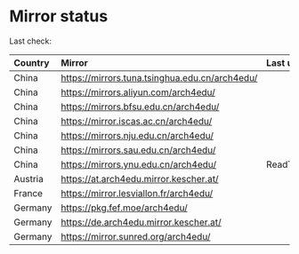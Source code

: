 <script src="./time.js"></script>
# Mirror status
Last check: <script type="text/javascript">localize(1693109941.7269666);</script>

|Country|Mirror|Last update|
|:------|:-----|:----------|
|China|https://mirrors.tuna.tsinghua.edu.cn/arch4edu/|<script type="text/javascript">localize(1693074500);</script>|
|China|https://mirrors.aliyun.com/arch4edu/|<script type="text/javascript">localize(1693031437);</script>|
|China|https://mirrors.bfsu.edu.cn/arch4edu/|<script type="text/javascript">localize(1693074500);</script>|
|China|https://mirror.iscas.ac.cn/arch4edu/|<script type="text/javascript">localize(1693074500);</script>|
|China|https://mirrors.nju.edu.cn/arch4edu/|<script type="text/javascript">localize(1692944961);</script>|
|China|https://mirrors.sau.edu.cn/arch4edu/|<script type="text/javascript">localize(1693074500);</script>|
|China|https://mirrors.ynu.edu.cn/arch4edu/|ReadTimeout|
|Austria|https://at.arch4edu.mirror.kescher.at/|<script type="text/javascript">localize(1693074500);</script>|
|France|https://mirror.lesviallon.fr/arch4edu/|<script type="text/javascript">localize(1693074500);</script>|
|Germany|https://pkg.fef.moe/arch4edu/|<script type="text/javascript">localize(1693074500);</script>|
|Germany|https://de.arch4edu.mirror.kescher.at/|<script type="text/javascript">localize(1693074500);</script>|
|Germany|https://mirror.sunred.org/arch4edu/|<script type="text/javascript">localize(1693074500);</script>|

<script src="./tablefilter/tablefilter.js"></script>
<script src="./table.js"></script>